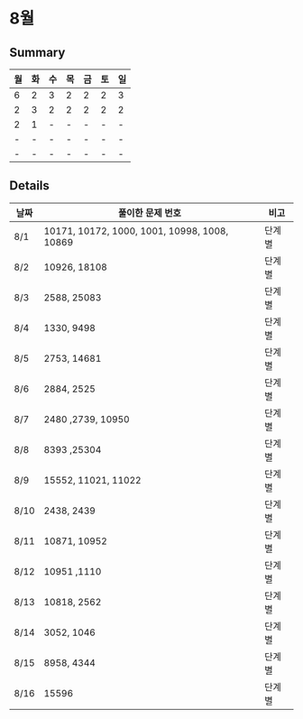 # 8월
## Summary
|월|화|수|목|금|토|일|
|-|-|-|-|-|-|-|
|6|2|3|2|2|2|3|
|2|3|2|2|2|2|2|
|2|1|-|-|-|-|-|
|-|-|-|-|-|-|-|
|-|-|-|-|-|-|-|


## Details
|날짜|풀이한 문제 번호|비고|
|-|-|-|
|8/1|10171, 10172, 1000, 1001, 10998, 1008, 10869|단계별|
|8/2|10926, 18108|단계별|
|8/3|2588, 25083|단계별|
|8/4|1330, 9498|단계별|
|8/5|2753, 14681|단계별|
|8/6|2884, 2525|단계별|
|8/7|2480 ,2739, 10950|단계별|
|8/8|8393 ,25304|단계별|
|8/9|15552, 11021, 11022|단계별|
|8/10|2438, 2439|단계별|
|8/11|10871, 10952|단계별|
|8/12|10951 ,1110|단계별|
|8/13|10818, 2562|단계별|
|8/14|3052, 1046|단계별|
|8/15|8958, 4344|단계별|
|8/16|15596|단계별|
